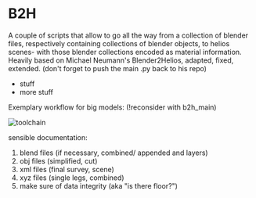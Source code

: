 # B2H

A couple of scripts that allow to go all the way from a collection of blender files, respectively containing collections of blender objects, to helios scenes- with those blender collections encoded as material information. Heavily based on Michael Neumann's Blender2Helios, adapted, fixed, extended. (don't forget to push the main .py back to his repo)

* stuff
* more stuff

Exemplary workflow for big models: (!reconsider with b2h_main)

![toolchain](https://github.com/fnoi/blender_helpers/blob/master/b2h_toolchain.PNG)

sensible documentation:
1. blend files (if necessary, combined/ appended and layers)
2. obj files (simplified, cut)
3. xml files (final survey, scene)
4. xyz files (single legs, combined)
5. make sure of data integrity (aka "is there floor?")
